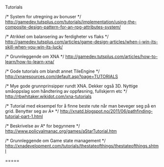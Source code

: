 Tutorials

/* System for utregning av bonuser */
http://gamedev.tutsplus.com/tutorials/implementation/using-the-composite-design-pattern-for-an-rpg-attributes-system/

/* Atrikkel om balansering av ferdigheter vs flaks */
http://gamedev.tutsplus.com/articles/game-design-articles/when-i-win-its-skill-when-you-win-its-luck/

/* Grunnleggende om XNA */
http://gamedev.tutsplus.com/articles/how-to-learn/how-to-learn-xna/

/* Gode tutorials om blandt annet TileEngine */
http://xnaresources.com/default.asp?page=TUTORIALS

/* Mye gode grunnprinsipper rundt XNA. Dekker også 3D. Nyttige småoppslag som håndtering av oppføsning, fullskjerm etc */
http://rbwhitaker.wikidot.com/xna-tutorials

/* Tutorial med eksempel for å finne beste rute når man beveger seg på en grid. Benytter seg av A* */
http://xnatd.blogspot.no/2011/06/pathfinding-tutorial-part-1.html

/* Beskrivelse av A* for begynnere */
http://www.policyalmanac.org/games/aStarTutorial.htm

/* Grunnleggende om Game state management */
http://xnadevelopment.com/tutorials/thestateofthings/thestateofthings.shtml

=====